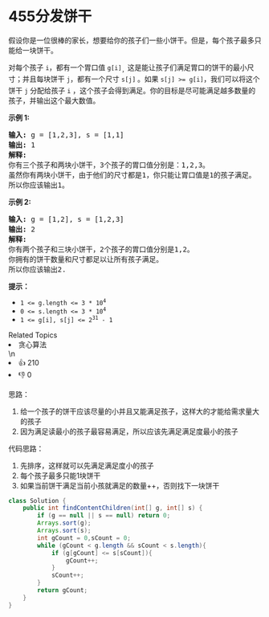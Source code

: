 # 455分发饼干

<p>假设你是一位很棒的家长，想要给你的孩子们一些小饼干。但是，每个孩子最多只能给一块饼干。</p>

<p>对每个孩子 <code>i</code>，都有一个胃口值 <code>g[i]</code><sub>，</sub>这是能让孩子们满足胃口的饼干的最小尺寸；并且每块饼干 <code>j</code>，都有一个尺寸 <code>s[j]</code><sub> </sub>。如果 <code>s[j] >= g[i]</code>，我们可以将这个饼干 <code>j</code> 分配给孩子 <code>i</code> ，这个孩子会得到满足。你的目标是尽可能满足越多数量的孩子，并输出这个最大数值。</p>


<p><strong>示例 1:</strong></p>

<pre>
<strong>输入:</strong> g = [1,2,3], s = [1,1]
<strong>输出:</strong> 1
<strong>解释:</strong> 
你有三个孩子和两块小饼干，3个孩子的胃口值分别是：1,2,3。
虽然你有两块小饼干，由于他们的尺寸都是1，你只能让胃口值是1的孩子满足。
所以你应该输出1。
</pre>

<p><strong>示例 2:</strong></p>

<pre>
<strong>输入:</strong> g = [1,2], s = [1,2,3]
<strong>输出:</strong> 2
<strong>解释:</strong> 
你有两个孩子和三块小饼干，2个孩子的胃口值分别是1,2。
你拥有的饼干数量和尺寸都足以让所有孩子满足。
所以你应该输出2.
</pre>

<p> </p>

<p><strong>提示：</strong></p>

<ul>
	<li><code>1 <= g.length <= 3 * 10<sup>4</sup></code></li>
	<li><code>0 <= s.length <= 3 * 10<sup>4</sup></code></li>
	<li><code>1 <= g[i], s[j] <= 2<sup>31</sup> - 1</code></li>
</ul>
<div><div>Related Topics</div><div><li>贪心算法</li></div></div>\n<div><li>👍 210</li><li>👎 0</li></div>



思路：

1. 给一个孩子的饼干应该尽量的小并且又能满足孩子，这样大的才能给需求量大的孩子
2. 因为满足读最小的孩子最容易满足，所以应该先满足满足度最小的孩子

代码思路：

1. 先排序，这样就可以先满足满足度小的孩子
2. 每个孩子最多只能1块饼干
3. 如果当前饼干满足当前小孩就满足的数量++，否则找下一块饼干



```java
class Solution {
    public int findContentChildren(int[] g, int[] s) {
        if (g == null || s == null) return 0;
        Arrays.sort(g);
        Arrays.sort(s);
        int gCount = 0,sCount = 0;
        while (gCount < g.length && sCount < s.length){
            if (g[gCount] <= s[sCount]){
                gCount++;
            }
            sCount++;
        }
        return gCount;
    }
}
```


